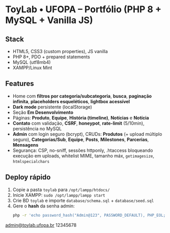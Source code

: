 # ToyLab • UFOPA – Portfólio (PHP 8 + MySQL + Vanilla JS)

## Stack
- HTML5, CSS3 (custom properties), JS vanilla
- PHP 8+, PDO + prepared statements
- MySQL (utf8mb4)
- XAMPP/Linux Mint

## Features
- Home com **filtros por categoria/subcategoria**, **busca**, **paginação infinita**, **placeholders esqueléticos**, **lightbox acessível**
- **Dark mode** persistente (localStorage)
- Seção **Em Desenvolvimento**
- Páginas: **Produto**, **Equipe**, **História (timeline)**, **Notícias** e **Notícia**
- **Contato** com validação, **CSRF**, **honeypot**, **rate-limit** (5/10min), persistência no MySQL
- **Admin** com login seguro (bcrypt), CRUDs: **Produtos** (+ upload múltiplo seguro), **Categorias/Sub**, **Equipe**, **Posts**, **Milestones**, **Parcerias**, **Mensagens**
- Segurança: CSP, no-sniff, sessões httponly, .htaccess bloqueando execução em uploads, whitelist MIME, tamanho máx, `getimagesize`, `htmlspecialchars`

## Deploy rápido
1. Copie a pasta `toylab` para `/opt/lampp/htdocs/`
2. Inicie XAMPP: `sudo /opt/lampp/lampp start`
3. Crie BD `toylab` e importe `database/schema.sql` + `database/seed.sql`
4. Gere o **hash** da senha admin:
   ```bash
   php -r 'echo password_hash("Admin@123", PASSWORD_DEFAULT), PHP_EOL;'


admin@toylab.ufopa.br
12345678